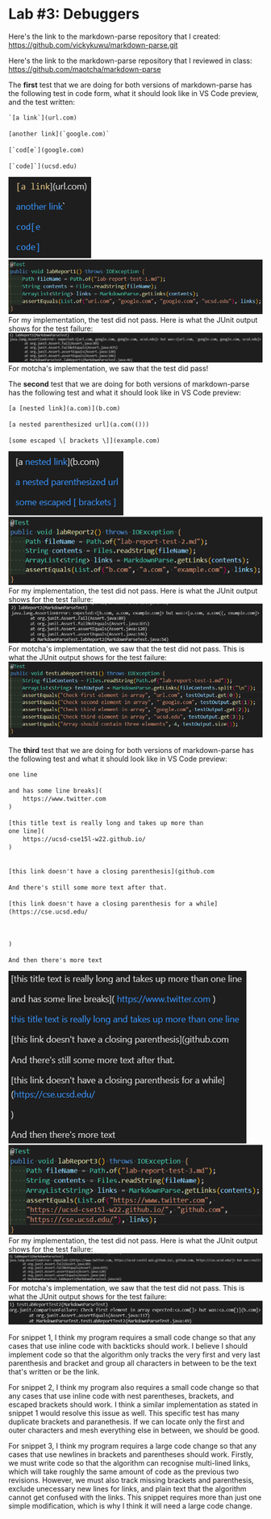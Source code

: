 # Lab #3: Debuggers

Here's the link to the markdown-parse repository that I created: https://github.com/vickykuwu/markdown-parse.git

Here's the link to the markdown-parse repository that I reviewed in class: https://github.com/maotcha/markdown-parse

The **first** test that we are doing for both versions of markdown-parse has the following test in code form, what it should look like in VS Code preview, and the test written: 
```
`[a link`](url.com)

[another link](`google.com)`

[`cod[e`](google.com)

[`code]`](ucsd.edu)
```

![Image](previewSnippet1.PNG)
![Image](labTest1.PNG)
For my implementation, the test did not pass. Here is what the JUnit output shows for the test failure:
![Image](MyTest1.PNG)
For motcha's implementation, we saw that the test did pass! 


The **second** test that we are doing for both versions of markdown-parse has the following test and what it should look like in VS Code preview:
```
[a [nested link](a.com)](b.com)

[a nested parenthesized url](a.com(()))

[some escaped \[ brackets \]](example.com)
```
![Image](previewSnippet2.PNG)
![Image](labTest2.PNG)
For my implementation, the test did not pass. Here is what the JUnit output shows for the test failure:
![Image](MyTest2.PNG)
For motcha's implementation, we saw that the test did not pass. This is what the JUnit output shows for the test failure:
![Image](MaotchaTest1.PNG)

The **third** test that we are doing for both versions of markdown-parse has the following test and what it should look like in VS Code preview:
```[this title text is really long and takes up more than 
one line

and has some line breaks](
    https://www.twitter.com
)

[this title text is really long and takes up more than 
one line](
    https://ucsd-cse15l-w22.github.io/
)


[this link doesn't have a closing parenthesis](github.com

And there's still some more text after that.

[this link doesn't have a closing parenthesis for a while](https://cse.ucsd.edu/



)

And then there's more text
```
![Image](previewSnippet3.PNG)
![Image](labTest3.PNG)
For my implementation, the test did not pass. Here is what the JUnit output shows for the test failure:
![Image](MyTest3.PNG)
For motcha's implementation, we saw that the test did not pass. This is what the JUnit output shows for the test failure:
![Image](MaotchaTest2.PNG)

For snippet 1, I think my program requires a small code change so that any cases that use inline code with backticks should work. I believe I should implement code so that the algorithm only tracks the very first and very last parenthesis and bracket and group all characters in between to be the text that's written or be the link. 

For snippet 2, I think my program also requires a small code change so that any cases that use inline code with nest parentheses, brackets, and escaped brackets should work. I think a similar implementation as stated in snippet 1 would resolve this issue as well. This specific test has many duplicate brackets and paranethesis. If we can locate only the first and outer characters and mesh everything else in between, we should be good.

For snippet 3, I think my program requires a large code change so that any cases that use newlines in brackets and parentheses should work. Firstly, we must write code so that the algorithm can recognise multi-lined links, which will take roughly the same amount of code as the previous two revisions. However, we must also track missing brackets and parenthesis, exclude unecessary new lines for links, and plain text that the algorithm cannot get confused with the links. This snippet requires more than just one simple modification, which is why I think it will need a large code change.